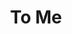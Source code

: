 ---
pid: ch128
title: To Me
location_transcription: Near Dilworth Park
coordinates: "[-75.164725083147, 39.953043257213]"
zipcode: '19120'
gen_neighborhood: North Philadelphia
neighborhood: Logan,Olney
outside_phl: 
age: '34.5'
age_range: 30-39
instagram: 
image_file_name: ch_128.jpg
proposal_transcription: |-
  I have visited City Hall, //To Me bridge// Awesome! & Free Exercise for my twins!
  (I would like to see //New Love Symbol// New Projects)
  Anything would Do! Stop Hate!
topic: Brotherly Love,Love
topic_summary: 0, 0, 0
type: Other No Form
keywords_other: 
credit: Marketa Poole
image_labels: 
twitter: 
facebook: 
permalink: "/monuments/ch128/"
layout: item-page
---